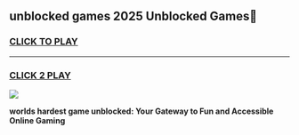 
## unblocked games 2025 Unblocked Games👋
<h3>
<a href="https://premium.freeplayer.one?title=unblocked_games_2025&ref=16F">CLICK TO PLAY</a></h3>
<hr>

<h3>
<a href="https://premium.freeplayer.one?title=unblocked_games_2025&ref=16F">CLICK 2 PLAY</a>
  
</h3>

<a href="https://premium.freeplayer.one?title=unblocked_games_2025&ref=16F/"><img src="https://clearcache.store/games.png"></a>


**worlds hardest game unblocked: Your Gateway to Fun and Accessible Online Gaming**
